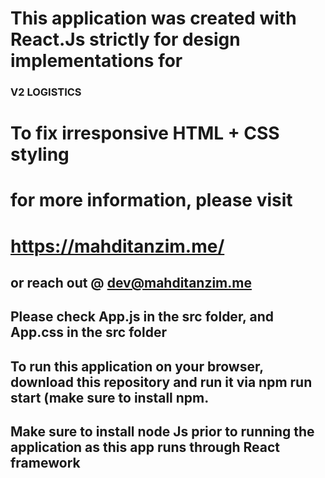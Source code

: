 # This application was created with React.Js strictly for design implementations for

### V2 LOGISTICS

# To fix irresponsive HTML + CSS styling

# for more information, please visit

# https://mahditanzim.me/

## or reach out @ dev@mahditanzim.me

## Please check App.js in the src folder, and App.css in the src folder

## To run this application on your browser, download this repository and run it via npm run start (make sure to install npm.

## Make sure to install node Js prior to running the application as this app runs through React framework
